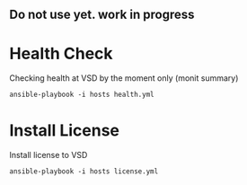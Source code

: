 ## Do not use yet. work in progress
# Health Check
Checking health at VSD by the moment only (monit summary)
```
ansible-playbook -i hosts health.yml
```
# Install License
Install license to VSD

```
ansible-playbook -i hosts license.yml
```
